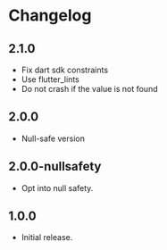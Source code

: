 # Changelog

## 2.1.0

- Fix dart sdk constraints
- Use flutter_lints
- Do not crash if the value is not found

## 2.0.0

- Null-safe version

## 2.0.0-nullsafety

- Opt into null safety.

## 1.0.0

- Initial release.
